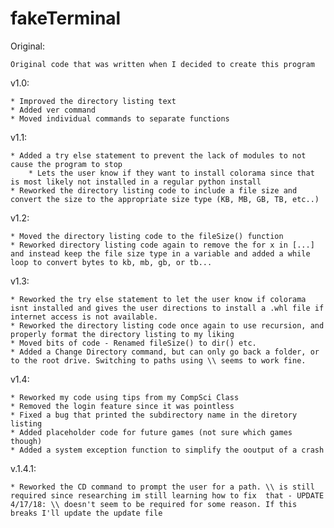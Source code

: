 # fakeTerminal

Original:

	Original code that was written when I decided to create this program
	
v1.0:

	* Improved the directory listing text
	* Added ver command
	* Moved individual commands to separate functions

v1.1:

	* Added a try else statement to prevent the lack of modules to not cause the program to stop
		* Lets the user know if they want to install colorama since that is most likely not installed in a regular python install
	* Reworked the directory listing code to include a file size and convert the size to the appropriate size type (KB, MB, GB, TB, etc..)
	
v1.2:

	* Moved the directory listing code to the fileSize() function
	* Reworked directory listing code again to remove the for x in [...] and instead keep the file size type in a variable and added a while loop to convert bytes to kb, mb, gb, or tb...
	
v1.3:
	
	* Reworked the try else statement to let the user know if colorama isnt installed and gives the user directions to install a .whl file if internet access is not available.
	* Reworked the directory listing code once again to use recursion, and properly format the directory listing to my liking
	* Moved bits of code - Renamed fileSize() to dir() etc.
	* Added a Change Directory command, but can only go back a folder, or to the root drive. Switching to paths using \\ seems to work fine.

v1.4:

	* Reworked my code using tips from my CompSci Class
	* Removed the login feature since it was pointless
	* Fixed a bug that printed the subdirectory name in the diretory listing
	* Added placeholder code for future games (not sure which games though)
	* Added a system exception function to simplify the ooutput of a crash
	
v.1.4.1:

	* Reworked the CD command to prompt the user for a path. \\ is still required since researching im still learning how to fix  that - UPDATE 4/17/18: \\ doesn't seem to be required for some reason. If this breaks I'll update the update file
	
